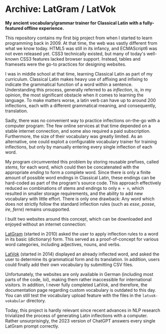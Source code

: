 
# Archive: LatGram / LatVok

**My ancient vocabulary/grammar trainer for Classical Latin with a fully-featured offline experience.**

This repository contains my first big project from when I started to learn programming back in 2009.
At that time, the web was vastly different from what we know today.
HTML5 was still in its infancy, and ECMAScript6 was not even released yet.
CSS3 technically existed, but many of today's well-known CSS3 features lacked browser support.
Instead, tables and framesets were the go-to practices for designing websites.

I was in middle school at that time, learning Classical Latin as part of my curriculum.
Classical Latin makes heavy use of affixing and infixing to indicate the grammatical function of a word within a sentence.
Understanding this process, generally referred to as _inflection_, is, in my opinion, the most significant obstacle when it comes to learning the language.
To make matters worse, a latin verb can have up to around 200 inflections, each with a different grammatical meaning, and consequently, translation.

Sadly, there was no convenient way to practice inflections on-the-go with a computer program:
The few online services at that time depended on a stable internet connection, and some also required a paid subscription.
Furthermore, the size of their vocabulary was greatly limited.
As an alternative, one could exploit a configurable vocabulary trainer for training inflections, but only by manually entering every single inflection of each word.

My program circumvented this problem by storing reusable prefixes, called _stems_, for each word, which could then be concatenated with the appropriate _ending_ to form a complete word.
Since there is only a finite amount of possible word endings in Classical Latin, these endings can be hard-coded as part of the program's source code.
This approach effectively reduced `mn` combinations of stems and endings to only `m + n`, which resulted in smaller storage requirements, and the ability to add new vocabulary with little effort.
There is only one drawback:
Any word which does not strictly follow the standard inflection rules (such as _esse_, _posse_, _ire_, _ferre_) remains unsupported.

I built two websites around this concept, which can be downloaded and enjoyed without an internet connection:

[LatGram](https://slyphix.github.io/latgram-latvok-archive/latgram) (started in 2010) asked the user to apply inflection rules to a word in its basic (dictionary) form.
This served as a proof-of-concept for various word categories, including adjectives, nouns, and verbs.

[LatVok](https://slyphix.github.io/latgram-latvok-archive/latvok) (started in 2014) displayed an already inflected word, and asked the user to determine its grammatical form and its translation.
In addition, users could finally add their own vocabulary by submitting CSV files.

Unfortunately, the websites are only available in German (including most parts of the code, lol), making them rather inaccessible for international visitors.
In addition, I never fully completed LatVok, and therefore, the documentation page regarding custom vocabulary is outdated to this day.
You can still test the vocabulary upload feature with the files in the `latvok-vokabular` directory.

Today, this project is hardly relevant since recent advances in NLP research trivialized the process of generating Latin inflections with a computer.
Rather unsurprisingly, the 2023 version of ChatGPT answers every single LatGram prompt correctly.
